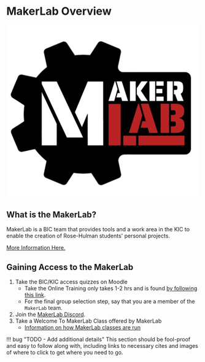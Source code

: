 # MakerLab Overview

![](./assets/logo.png)

## What is the MakerLab?
MakerLab is a BIC team that provides tools and a work area in the KIC to enable the creation of Rose-Hulman students' personal projects.

[More Information Here.](about_makerlab.md)

## Gaining Access to the MakerLab
1. Take the BIC/KIC access quizzes on Moodle
    - Take the Online Training only takes 1-2 hrs and is found [by following this link](https://moodle.rose-hulman.edu/course/view.php?id=118553#).
    - For the final group selection step, say that you are a member of the `MakerLab` team.
2. Join the [MakerLab Discord](get_connected.md#join-discord).
3. Take a Welcome To MakerLab Class offered by MakerLab
    - [Information on how MakerLab classes are run](makerlab_classes.md)


!!! bug "TODO - Add additional details"
    This section should be fool-proof and easy to follow along with, including links to necessary cites and images of where to click to get where you need to go.
